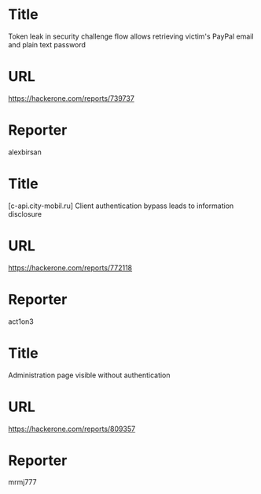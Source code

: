 # Title
Token leak in security challenge flow allows retrieving victim's PayPal email and plain text password
# URL 
https://hackerone.com/reports/739737
# Reporter 
alexbirsan

# Title
[c-api.city-mobil.ru] Client authentication bypass leads to information disclosure
# URL 
https://hackerone.com/reports/772118
# Reporter 
act1on3

# Title
Administration page visible without authentication
# URL 
https://hackerone.com/reports/809357
# Reporter 
mrmj777

